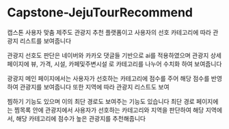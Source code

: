 # Capstone-JejuTourRecommend


캡스톤 
사용자 맞춤 제주도 관광지 추천 플랫폼이고
사용자의 선호 카테고리에 따라 관광지 리스트를 보여줍니다

관광지 선호도 판단은 네이버와 카카오 댓글들 기반으로 ai를 적용하였으며 
관광지 상세 페이지에 뷰, 가격, 시설, 카페및주변시설 로 카테고리를 나누어 수치화 하여 보여줍니다

광광지 메인 페이지에서는 사용자가 선호하는 카테고리에 점수를 주어 해당 점수를 반영하여 관광지를 보여줍니다
또한 지역에 따라 관광지 리스트도 보여

찜하기 기능도 있으며 이의 최단 경로도 보여주는 기능도 있습니다
최단 경로 페이지에는
찜목록 안에 관광지에서 사용자가 선호하는 카테고리와 지역을 판단하여 해당 지역에서, 해당 카테고리에 점수가 높은 관광지를 추천해줍니다




